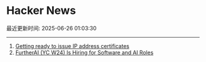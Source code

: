 # Hacker News

最近更新时间: 2025-06-26 01:03:30

--- 
1. [Getting ready to issue IP address certificates](https://community.letsencrypt.org/t/getting-ready-to-issue-ip-address-certificates/238777) 
2. [FurtherAI (YC W24) Is Hiring for Software and AI Roles](https://www.ycombinator.com/companies/furtherai/jobs) 
